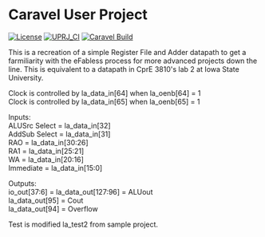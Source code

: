 # Caravel User Project

[![License](https://img.shields.io/badge/License-Apache%202.0-blue.svg)](https://opensource.org/licenses/Apache-2.0) [![UPRJ_CI](https://github.com/efabless/caravel_project_example/actions/workflows/user_project_ci.yml/badge.svg)](https://github.com/efabless/caravel_project_example/actions/workflows/user_project_ci.yml) [![Caravel Build](https://github.com/efabless/caravel_project_example/actions/workflows/caravel_build.yml/badge.svg)](https://github.com/efabless/caravel_project_example/actions/workflows/caravel_build.yml)

This is a recreation of a simple Register File and Adder datapath to get a farmiliarity with the eFabless process for more advanced projects down the line. This is equivalent to a datapath in CprE 3810's lab 2 at Iowa State University.  
  
Clock is controlled by la_data_in[64] when la_oenb[64] = 1  
Clock is controlled by la_data_in[65] when la_oenb[65] = 1  
  
Inputs:  
ALUSrc Select = la_data_in[32]  
AddSub Select = la_data_in[31]  
RAO = la_data_in[30:26]  
RA1 = la_data_in[25:21]  
WA = la_data_in[20:16]  
Immediate = la_data_in[15:0]  
  
Outputs:  
io_out[37:6] = la_data_out[127:96] = ALUout  
la_data_out[95] = Cout  
la_data_out[94] = Overflow  
  
Test is modified la_test2 from sample project.
